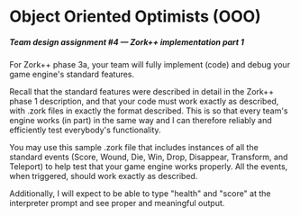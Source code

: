 # Object Oriented Optimists (OOO)
##### Team design assignment #4 — Zork++ implementation part 1

For Zork++ phase 3a, your team will fully implement (code) and debug your game engine's standard features.

Recall that the standard features were described in detail in the Zork++ phase 1 description, and that your code must work exactly as described, with .zork files in exactly the format described. This is so that every team's engine works (in part) in the same way and I can therefore reliably and efficiently test everybody's functionality.

You may use this sample .zork file that includes instances of all the standard events (Score, Wound, Die, Win, Drop, Disappear, Transform, and Teleport) to help test that your game engine works properly. All the events, when triggered, should work exactly as described.

Additionally, I will expect to be able to type "health" and "score" at the interpreter prompt and see proper and meaningful output.
